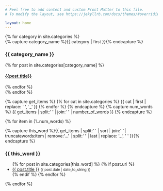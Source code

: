 ```yaml
---
# Feel free to add content and custom Front Matter to this file.
# To modify the layout, see https://jekyllrb.com/docs/themes/#overriding-theme-defaults

layout: home
---
```



<div id="archives">
{% for category in site.categories %}
 <div class="archive-group">
   {% capture category_name %}{{ category | first }}{% endcapture %}
   <div id="#{{ category_name | slugize }}"></div>
   <p></p>

   <h3 class="category-head">{{ category_name }}</h3>
   <a name="{{ category_name | slugize }}"></a>
   {% for post in site.categories[category_name] %}
   <article class="archive-item">
     <h4><a href="{{ site.baseurl }}{{ post.url }}">{{post.title}}</a></h4>
   </article>
   {% endfor %}
 </div>
{% endfor %}
</div>



{% capture get_items %}
{% for cat in site.categories %}
{{ cat | first | replace: ' ', '_' }}
{% endfor %}
{% endcapture %}
{% capture num_words %}
{{ get_items | split:' ' | join:' ' | number_of_words }}
{% endcapture %}

{% for item in (1..num_words) %}

{% capture this_word %}{{ get_items | split:' ' | sort | join:' ' | truncatewords:item | remove:'...' | split:' ' | last | replace: '_', ' '  }}{% endcapture %}

<a name="{{ this_word  }}"></a>
<h3>{{ this_word }}</h3>
<ul class="related-posts">
{% for post in site.categories[this_word] %}
   {% if post.url %}<li><a href="{{ post.url }}">{{ post.title }}</a> <small>{{ post.date | date_to_string }}</small></li>{% endif %}
{% endfor %}
</ul>
{% endfor %}
